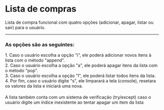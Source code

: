 # Lista de compras
Lista de compra funcional com quatro opções (adicionar, apagar, listar ou sair) para o usuário.
___
<h3> As opções são as seguintes: </h3>
1. Caso o usuário escolha a opção "i", ele poderá adicionar novos itens à lista com o método "append".<div>
2. Caso o usuário escolha a opção "a", ele poderá apagar itens da lista com o método "pop".<div>
3. Caso o usuário escolha a opção "l", ele poderá listar todos itens da lista.<div>
4. Por fim, caso o usuário digite "s", ele limparará a tela (console), resetara os valores da lista e iniciará uma nova.<div>
<h4></h4>
<p>A lista também conta com um sistema de verificação (try/except) caso o usuário digite um índice inexistente ao tentar apagar um item da lista</p>
